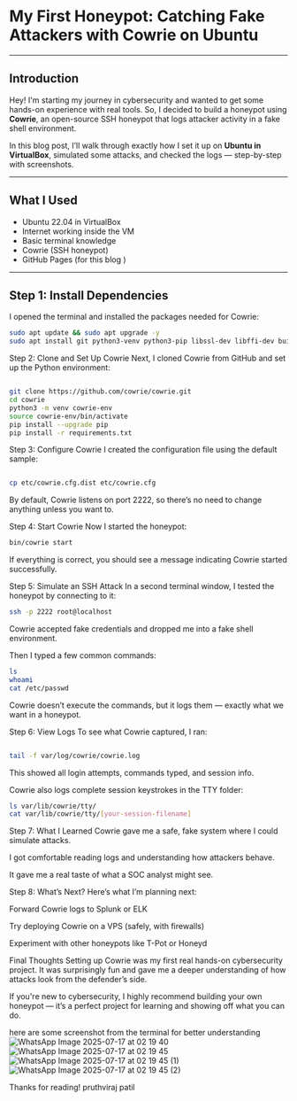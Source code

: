 #  My First Honeypot: Catching Fake Attackers with Cowrie on Ubuntu

---

##  Introduction

Hey! I'm starting my journey in cybersecurity and wanted to get some hands-on experience with real tools. So, I decided to build a honeypot using **Cowrie**, an open-source SSH honeypot that logs attacker activity in a fake shell environment.

In this blog post, I’ll walk through exactly how I set it up on **Ubuntu in VirtualBox**, simulated some attacks, and checked the logs — step-by-step with screenshots.

---

##  What I Used

- Ubuntu 22.04 in VirtualBox
- Internet working inside the VM
- Basic terminal knowledge
- Cowrie (SSH honeypot)
- GitHub Pages (for this blog )

---

##  Step 1: Install Dependencies

I opened the terminal and installed the packages needed for Cowrie:

```bash
sudo apt update && sudo apt upgrade -y
sudo apt install git python3-venv python3-pip libssl-dev libffi-dev build-essential authbind -y
```
Step 2: Clone and Set Up Cowrie
Next, I cloned Cowrie from GitHub and set up the Python environment:

```bash

git clone https://github.com/cowrie/cowrie.git
cd cowrie
python3 -m venv cowrie-env
source cowrie-env/bin/activate
pip install --upgrade pip
pip install -r requirements.txt

```
Step 3: Configure Cowrie
I created the configuration file using the default sample:

```bash

cp etc/cowrie.cfg.dist etc/cowrie.cfg
```
By default, Cowrie listens on port 2222, so there’s no need to change anything unless you want to.

Step 4: Start Cowrie
Now I started the honeypot:

```bash
bin/cowrie start

```
If everything is correct, you should see a message indicating Cowrie started successfully.

Step 5: Simulate an SSH Attack
In a second terminal window, I tested the honeypot by connecting to it:

```bash
ssh -p 2222 root@localhost
```
Cowrie accepted fake credentials and dropped me into a fake shell environment.

Then I typed a few common commands:

```bash
ls
whoami
cat /etc/passwd
```
Cowrie doesn’t execute the commands, but it logs them — exactly what we want in a honeypot.

Step 6: View Logs
To see what Cowrie captured, I ran:

```bash

tail -f var/log/cowrie/cowrie.log

```
This showed all login attempts, commands typed, and session info.

Cowrie also logs complete session keystrokes in the TTY folder:

```bash
ls var/lib/cowrie/tty/
cat var/lib/cowrie/tty/[your-session-filename]
```
Step 7: What I Learned
Cowrie gave me a safe, fake system where I could simulate attacks.

I got comfortable reading logs and understanding how attackers behave.

It gave me a real taste of what a SOC analyst might see.

 Step 8: What’s Next?
Here’s what I’m planning next:

Forward Cowrie logs to Splunk or ELK

Try deploying Cowrie on a VPS (safely, with firewalls)

Experiment with other honeypots like T-Pot or Honeyd

Final Thoughts
Setting up Cowrie was my first real hands-on cybersecurity project. It was surprisingly fun and gave me a deeper understanding of how attacks look from the defender’s side.

If you're new to cybersecurity, I highly recommend building your own honeypot — it’s a perfect project for learning and showing off what you can do.

here are some screenshot from the terminal for better understanding 
![WhatsApp Image 2025-07-17 at 02 19 40](https://github.com/user-attachments/assets/d4dd53aa-cb1e-4cf0-a142-2e7fc96ca80f)
![WhatsApp Image 2025-07-17 at 02 19 45](https://github.com/user-attachments/assets/f589fcb4-fa5d-4c94-bd5e-243fd57badc0)
![WhatsApp Image 2025-07-17 at 02 19 45 (1)](https://github.com/user-attachments/assets/d48c61c7-149b-4004-b2a5-e6eb41dc43e2)
![WhatsApp Image 2025-07-17 at 02 19 45 (2)](https://github.com/user-attachments/assets/00423629-900e-4639-9296-b2b2040f4f9d)

Thanks for reading!
pruthviraj patil 

